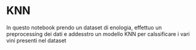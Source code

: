 # KNN
 In questo notebook prendo un dataset di enologia, effettuo un preprocessing dei dati e addesstro un modello KNN per calssificare i vari vini presenti nel dataset 
